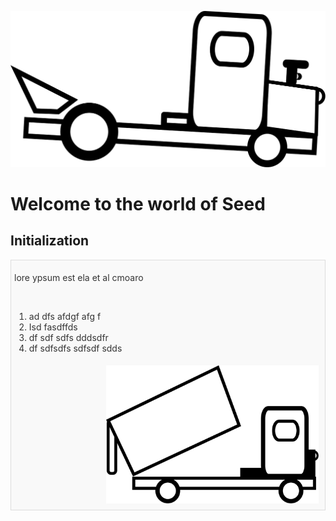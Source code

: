 
![image logo](./images/Race.svg) 

# Welcome to the world of Seed
## Initialization 
<div style="border: 1px solid #ddd; background-color: #f9f9f9; color: #333; padding: 5px; display: inline-block;">
    <div style="max-width: 580px; float: left; background-color: #f9f9f9;">
        <p>lore ypsum est ela et al cmoaro</p><br>
        <ol>
            <li>ad dfs  afdgf afg f</li>
            <li>Isd fasdffds  </li>
            <li>df sdf sdfs dddsdfr </li>
            <li>df sdfsdfs sdfsdf sdds</li>
        </ol>
    </div>
    <div style="width=350px; height: fit-content; background-color: #f9f9f9; float: right; padding: 5px">
       <img src="./images/Kipper.svg"  width="340" style="float: right"/>
    </div>
</div>
